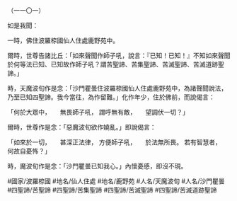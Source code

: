 （一一〇一）

如是我聞：

一時，佛住波羅㮈國仙人住處鹿野苑中。

爾時，世尊告諸比丘：「如來聲聞作師子吼，說言：『已知！已知！』不知如來聲聞於何等法已知、已知故作師子吼？謂苦聖諦、苦集聖諦、苦滅聖諦、苦滅道跡聖諦。」

時，天魔波旬作是念：「沙門瞿曇住波羅㮈國仙人住處鹿野苑中，為諸聲聞說法，乃至已知四聖諦。我今當往，為作留難。」化作年少，住於佛前，而說偈言：

「何於大眾中，　　無畏師子吼，
謂呼無有敵，　　望調伏一切？」

爾時，世尊作是念：「惡魔波旬欲作嬈亂。」即說偈言：

「如來於一切，　　甚深正法律，
方便師子吼，　　於法無所畏。
若有智慧者，　　何故自憂怖？」

時，魔波旬作是念：「沙門瞿曇已知我心。」內懷憂慼，即沒不現。

#國家/波羅㮈國
#地名/仙人住處
#地名/鹿野苑
#人名/天魔波旬
#人名/沙門瞿曇
#四聖諦/苦聖諦
#四聖諦/苦集聖諦
#四聖諦/苦滅聖諦
#四聖諦/苦滅道跡聖諦
